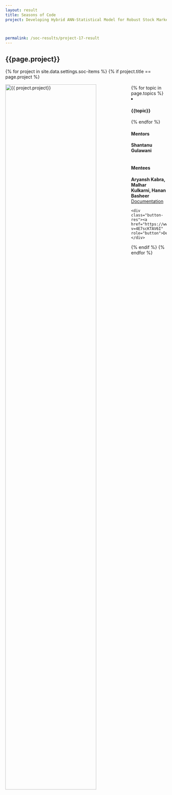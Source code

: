 ```yaml
---
layout: result
title: Seasons of Code
project: Developing Hybrid ANN-Statistical Model for Robust Stock Market Prediction


    
permalink: /soc-results/project-17-result
---
```


<h2 class="display1 m-3 p-3 text-center customcol">{{page.project}}</h2>
{% for project in site.data.settings.soc-items %}
{% if project.title == page.project %}

<div>
    <img src="{{ site.baseurl }}/{{ project.image }}"  width = "75%" height="auto"  alt="{{ project.project}}" class="border rounded" style = "float: left; margin-top: 3%; margin-right: 3%">
</div>


<div class="mentor-mentee-section">
    <br>
        {% for topic in page.topics %}
        <li><h4 class="text-primary text-center">{{topic}}</h4></li>
        {% endfor %}
    <br>
    <h4 class="mentor-title" style="display: block; fontWeight: 800">Mentors</h4>   
    <h4 class="mentors" style="display: inline;">Shantanu Gulawani</h4>    
    <br>  <br>
    <h4 class="mentor-title" style="display: block;">Mentees</h4> 
    <h4 class="mentors" style="display: inline;">Aryansh Kabra, Malhar Kulkarni, Hanan Basheer</h4>
    </div>

<div class = "button-holder">
    <div class="button-res"><a href="https://docs.google.com/document/d/1a_rXz-XagmEC-tujnIJ8_-EIAVgzk59NZobn7bYYw2A/edit?usp=sharing" role="button">Documentation</a></div>

    <div class="button-res"><a href="https://www.youtube.com/watch?v=4E7scKTAV6I" role="button">Demo</a></div>
</div>

{% endif %}
{% endfor %}
